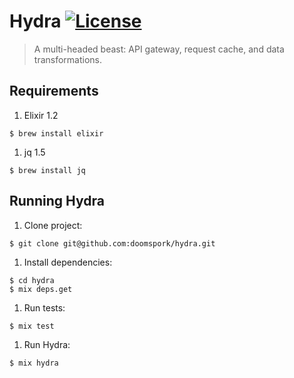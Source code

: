 # Hydra [![License][license-img]][license]

[license-img]: https://img.shields.io/badge/license-Apache%202.0-blue.svg
[license]: http://opensource.org/licenses/Apache-2.0

> A multi-headed beast: API gateway, request cache, and data transformations.

## Requirements

1. Elixir 1.2

  ```shell
  $ brew install elixir
  ```

1. jq 1.5

  ```shell
  $ brew install jq
  ```

## Running Hydra

1. Clone project:

  ```shell
  $ git clone git@github.com:doomspork/hydra.git
  ```

1. Install dependencies:

  ```shell
  $ cd hydra
  $ mix deps.get
  ```

1. Run tests:

  ```shell
  $ mix test
  ```

1. Run Hydra:

  ```shell
  $ mix hydra
  ```
